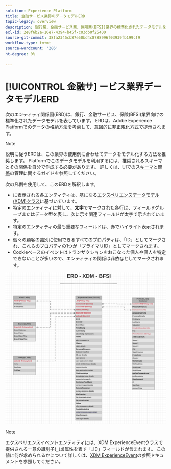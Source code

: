 ```yaml
---
solution: Experience Platform
title: 金融サービス業界のデータモデルERD
topic-legacy: overview
description: 銀行業、金融サービス業、保険業(BFSI)業界の標準化されたデータモデルを示すエンティティ関係図(ERD)を表示します。 このデータモデルは、Adobe Experience Platformで使用するエクスペリエンスデータモデル(XDM)と互換性があります。
exl-id: 2e8f6b2a-10e7-4394-b45f-c03db0f25400
source-git-commit: 38fa2345cb87e50bd4c8788996f03939fb199cf9
workflow-type: tm+mt
source-wordcount: '286'
ht-degree: 0%

---
```


# [!UICONTROL 金融サ] ービス業界データモデルERD

次のエンティティ関係図(ERD)は、銀行、金融サービス、保険(BFSI)業界向けの標準化されたデータモデルを表しています。 ERDは、Adobe Experience Platformでのデータの格納方法を考慮して、意図的に非正規化方式で提示されます。

>[!NOTE]
>
>説明に従うERDは、この業界の使用例に合わせてデータをモデル化する方法を推奨します。 Platformでこのデータモデルを利用するには、推奨されるスキーマとその関係を自分で作成する必要があります。 詳しくは、UIでの[スキーマ](../../ui/resources/schemas.md)と[関係](../../tutorials/relationship-ui.md)の管理に関するガイドを参照してください。

次の凡例を使用して、このERDを解釈します。

* に表示される各エンティティは、基になる[エクスペリエンスデータモデル(XDM)クラス](../composition.md#class)に基づいています。
* 特定のエンティティに対して、**太字**&#x200B;でマークされた各行は、フィールドグループまたはデータ型を表し、次に示す関連フィールドが太字で示されています。
* 特定のエンティティの最も重要なフィールドは、赤でハイライト表示されます。
* 個々の顧客の識別に使用できるすべてのプロパティは、「ID」としてマークされ、これらのプロパティの1つが「プライマリID」としてマークされます。
* Cookieベースのイベントはトランザクションをおこなった個人や個人を特定できないことが多いので、エンティティの関係は非依存としてマークされます。

![](../../images/industries/financial.png)

>[!NOTE]
>
>エクスペリエンスイベントエンティティには、XDM ExperienceEventクラスで提供される一意の識別子(`_id`)属性を表す「_ID」フィールドが含まれます。 この値に何が求められるかについて詳しくは、[XDM ExperienceEvent](../../classes/experienceevent.md)の参照ドキュメントを参照してください。